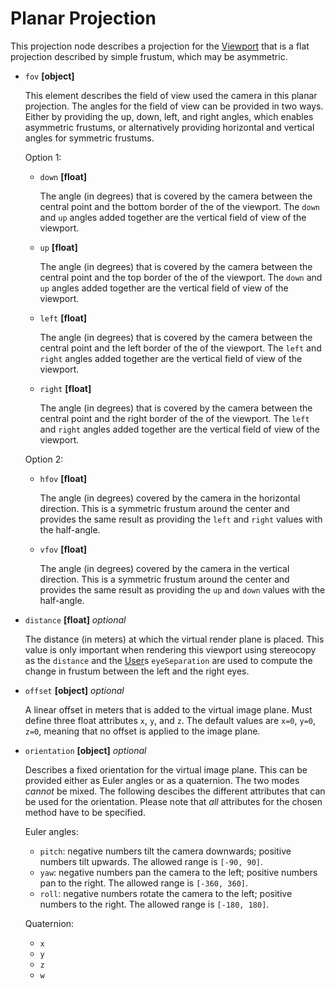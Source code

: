 # Planar Projection

This projection node describes a projection for the [Viewport](../viewport) that is a flat projection described by simple frustum, which may be asymmetric.

- `fov` **[object]**

  This element describes the field of view used the camera in this planar projection. The angles for the field of view can be provided in two ways. Either by providing the up, down, left, and right angles, which enables asymmetric frustums, or alternatively providing horizontal and vertical angles for symmetric frustums.

  Option 1:
  - `down` **[float]**

    The angle (in degrees) that is covered by the camera between the central point and the bottom border of the of the viewport.  The `down` and `up` angles added together are the vertical field of view of the viewport.

  - `up` **[float]**

    The angle (in degrees) that is covered by the camera between the central point and the top border of the of the viewport.  The `down` and `up` angles added together are the vertical field of view of the viewport.

  - `left` **[float]**

    The angle (in degrees) that is covered by the camera between the central point and the left border of the of the viewport.  The `left` and `right` angles added together are the vertical field of view of the viewport.

  - `right` **[float]**

    The angle (in degrees) that is covered by the camera between the central point and the right border of the of the viewport.  The `left` and `right` angles added together are the vertical field of view of the viewport.

  Option 2:
  - `hfov` **[float]**

    The angle (in degrees) covered by the camera in the horizontal direction. This is a symmetric frustum around the center and provides the same result as providing the `left` and `right` values with the half-angle.

  - `vfov` **[float]**

    The angle (in degrees) covered by the camera in the vertical direction. This is a symmetric frustum around the center and provides the same result as providing the `up` and `down` values with the half-angle.

- `distance` **[float]** _optional_

  The distance (in meters) at which the virtual render plane is placed.  This value is only important when rendering this viewport using stereocopy as the `distance` and the [User](../user)s `eyeSeparation` are used to compute the change in frustum between the left and the right eyes.

- `offset` **[object]** _optional_

  A linear offset in meters that is added to the virtual image plane.  Must define three float attributes `x`, `y`, and `z`.  The default values are `x=0`, `y=0`, `z=0`, meaning that no offset is applied to the image plane.

- `orientation` **[object]** _optional_

  Describes a fixed orientation for the virtual image plane.  This can be provided either as Euler angles or as a quaternion.  The two modes *cannot* be mixed.  The following descibes the different attributes that can be used for the orientation.  Please note that *all* attributes for the chosen method have to be specified.

  Euler angles:
    - `pitch`: negative numbers tilt the camera downwards;  positive numbers tilt upwards.  The allowed range is `[-90, 90]`.
    - `yaw`: negative numbers pan the camera to the left;  positive numbers pan to the right.  The allowed range is `[-360, 360]`.
    - `roll`: negative numbers rotate the camera to the left;  positive numbers to the right.  The allowed range is `[-180, 180]`.

  Quaternion:
    - `x`
    - `y`
    - `z`
    - `w`
